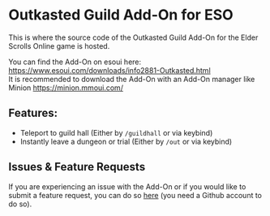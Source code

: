 # Outkasted Guild Add-On for ESO
This is where the source code of the Outkasted Guild Add-On for the Elder Scrolls Online game is hosted.

You can find the Add-On on esoui here: https://www.esoui.com/downloads/info2881-Outkasted.html  
It is recommended to download the Add-On with an Add-On manager like Minion https://minion.mmoui.com/

## Features:
* Teleport to guild hall (Either by `/guildhall` or via keybind)
* Instantly leave a dungeon or trial (Either by `/out` or via keybind)

## Issues & Feature Requests
If you are experiencing an issue with the Add-On or if you would like to submit a feature request, you can do so [here](https://github.com/Flightkick/eso-outkasted-guild-addon/issues/new) (you need a Github account to do so).
